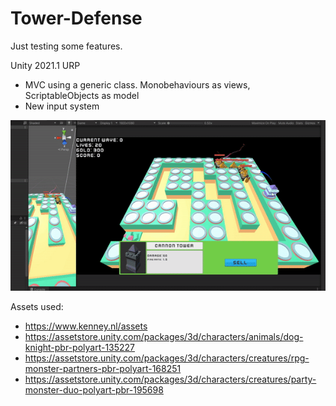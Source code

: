 # Tower-Defense
Just testing some features.

Unity 2021.1 URP


- MVC using a generic class. Monobehaviours as views, ScriptableObjects as model
- New input system

![](td.gif)

Assets used:
- https://www.kenney.nl/assets
- https://assetstore.unity.com/packages/3d/characters/animals/dog-knight-pbr-polyart-135227
- https://assetstore.unity.com/packages/3d/characters/creatures/rpg-monster-partners-pbr-polyart-168251
- https://assetstore.unity.com/packages/3d/characters/creatures/party-monster-duo-polyart-pbr-195698
